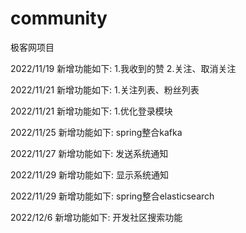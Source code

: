 # community
极客网项目

2022/11/19
新增功能如下:
1.我收到的赞
2.关注、取消关注

2022/11/21
新增功能如下:
1.关注列表、粉丝列表

2022/11/21
新增功能如下:
1.优化登录模块

2022/11/25
新增功能如下:
spring整合kafka

2022/11/27
新增功能如下:
发送系统通知

2022/11/29
新增功能如下:
显示系统通知

2022/11/29
新增功能如下:
spring整合elasticsearch

2022/12/6
新增功能如下:
开发社区搜索功能